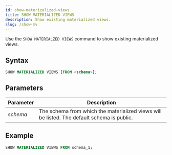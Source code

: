 ```yaml
---
id: show-materizalized-views
title: SHOW MATERIALIZED-VIEWS
description: Show existing materialized views.
slug: /show-mv
---
```


Use the `SHOW MATERIALZED VIEWS` command to show existing materialized views.

## Syntax

```sql
SHOW MATERIALIZED VIEWS [FROM <schema>];
```
## Parameters
|Parameter      | Description           |
|---------------------------|-----------------------|
|*schema*                   |The schema from which the materialized views will be listed. The default schema is public.|


## Example
```sql
SHOW MATERIALIZED VIEWS FROM schema_1;
```